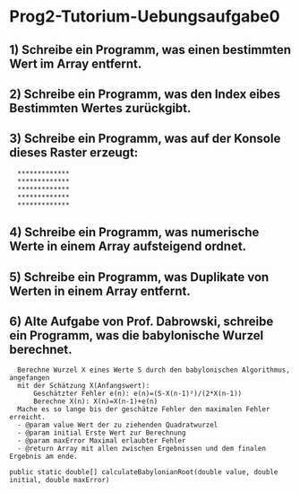 # Prog2-Tutorium-Uebungsaufgabe0

## 1) Schreibe ein Programm, was einen bestimmten Wert im Array entfernt.

## 2) Schreibe ein Programm, was den Index eibes Bestimmten Wertes zurückgibt.

## 3) Schreibe ein Programm, was auf der Konsole dieses Raster erzeugt:
      *************
      *************
      *************
      *************
      *************

## 4) Schreibe ein Programm, was numerische Werte in einem Array  aufsteigend ordnet.

## 5) Schreibe ein Programm, was Duplikate von Werten in einem Array entfernt.

## 6) Alte Aufgabe von Prof. Dabrowski, schreibe ein Programm, was die babylonische Wurzel berechnet.
      Berechne Wurzel X eines Werte S durch den babylonischen Algorithmus, angefangen
      mit der Schätzung X(Anfangswert):
          Geschätzter Fehler e(n): e(n)=(S-X(n-1)²)/(2*X(n-1))
          Berechne X(n): X(n)=X(n-1)+e(n)
      Mache es so lange bis der geschätze Fehler den maximalen Fehler erreicht.
      - @param value Wert der zu ziehenden Quadratwurzel
      - @param initial Erste Wert zur Berechnung
      - @param maxError Maximal erlaubter Fehler 
      - @return Array mit allen zwischen Ergebnissen und dem finalen Ergebnis am ende.
     
    public static double[] calculateBabylonianRoot(double value, double initial, double maxError)

